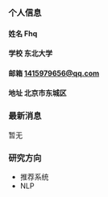 ### 个人信息
#### 姓名 Fhq
#### 学校 东北大学
#### 邮箱 1415979656@qq.com
#### 地址 北京市东城区

### 最新消息
暂无

### 研究方向
- 推荐系统
- NLP

